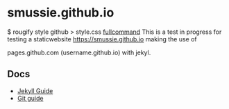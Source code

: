 # smussie.github.io

$ rougify style github > style.css [fullcommand](https://help.github.com/en/github/working-with-github-pages/about-github-pages-and-jekyll)
This is a test in progress for testing a staticwebsite https://smussie.github.io making the use of

pages.github.com (username.github.io) with jekyl.

## Docs

* [Jekyll Guide](./docs/Jekyll_guide.md)
* [Git guide](./docs/Git.md)
